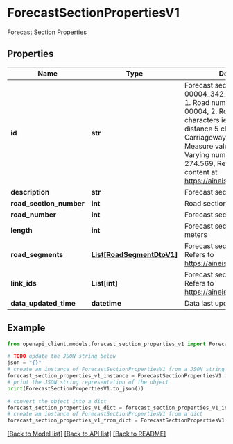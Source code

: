 # ForecastSectionPropertiesV1

Forecast Section Properties

## Properties

Name | Type | Description | Notes
------------ | ------------- | ------------- | -------------
**id** | **str** | Forecast section identifier ie. 00004_342_01435_0_274.569:  1. Road number 5 characters ie. 00004,  2. Road section 3 characters ie. 342,  3. Start distance 5 characters ie. 000,  4. Carriageway 1 character,  5. Measure value of link start point. Varying number of characters ie. 274.569,  Refers to Digiroad content at https://aineistot.vayla.fi/digiroad/ | [optional] 
**description** | **str** | Forecast section description | [optional] 
**road_section_number** | **int** | Road section number | [optional] 
**road_number** | **int** | Forecast section road number | [optional] 
**length** | **int** | Forecast section length in meters | [optional] 
**road_segments** | [**List[RoadSegmentDtoV1]**](RoadSegmentDtoV1.md) | Forecast section road segments. Refers to https://aineistot.vayla.fi/digiroad/ | [optional] 
**link_ids** | **List[int]** | Forecast section link indices. Refers to https://aineistot.vayla.fi/digiroad/ | [optional] 
**data_updated_time** | **datetime** | Data last updated date time | 

## Example

```python
from openapi_client.models.forecast_section_properties_v1 import ForecastSectionPropertiesV1

# TODO update the JSON string below
json = "{}"
# create an instance of ForecastSectionPropertiesV1 from a JSON string
forecast_section_properties_v1_instance = ForecastSectionPropertiesV1.from_json(json)
# print the JSON string representation of the object
print(ForecastSectionPropertiesV1.to_json())

# convert the object into a dict
forecast_section_properties_v1_dict = forecast_section_properties_v1_instance.to_dict()
# create an instance of ForecastSectionPropertiesV1 from a dict
forecast_section_properties_v1_from_dict = ForecastSectionPropertiesV1.from_dict(forecast_section_properties_v1_dict)
```
[[Back to Model list]](../README.md#documentation-for-models) [[Back to API list]](../README.md#documentation-for-api-endpoints) [[Back to README]](../README.md)


